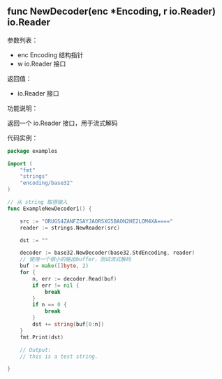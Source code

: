 ## func NewDecoder(enc *Encoding, r io.Reader) io.Reader

参数列表：

- enc Encoding 结构指针
- w io.Reader 接口

返回值：

- io.Reader 接口

功能说明：

返回一个 io.Reader 接口，用于流式解码

代码实例：

```go
package examples

import (
    "fmt"
    "strings"
    "encoding/base32"
)

// 从 string 取得输入
func ExampleNewDecoder1() {

    src := "ORUGS4ZANFZSAYJAORSXG5BAON2HE2LOM4XA===="
    reader := strings.NewReader(src)

    dst := ""

    decoder := base32.NewDecoder(base32.StdEncoding, reader)
    // 使用一个很小的输出buffer，测试流式解码
    buf := make([]byte, 2)
    for {
        n, err := decoder.Read(buf)
        if err != nil {
            break
        }
        if n == 0 {
            break
        }
        dst += string(buf[0:n])
    }
    fmt.Print(dst)

    // Output:
    // this is a test string.

}
```
